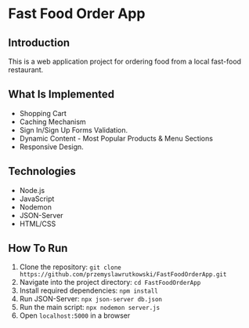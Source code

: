 # Fast Food Order App

## Introduction

This is a web application project for ordering food from a local fast-food restaurant.

## What Is Implemented

* Shopping Cart
* Caching Mechanism
* Sign In/Sign Up Forms Validation.
* Dynamic Content  - Most Popular Products & Menu Sections
* Responsive Design.

## Technologies

* Node.js
* JavaScript
* Nodemon
* JSON-Server
* HTML/CSS

## How To Run

1. Clone the repository: `git clone https://github.com/przemyslawrutkowski/FastFoodOrderApp.git`
2. Navigate into the project directory: `cd FastFoodOrderApp`
3. Install required dependencies: `npm install`
4. Run JSON-Server: `npx json-server db.json`
5. Run the main script: `npx nodemon server.js`
6. Open `localhost:5000` in a browser
